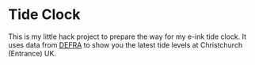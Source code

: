 # Tide Clock

This is my little hack project to prepare the way for my e-ink tide clock.
It uses data from [DEFRA](https://www.api.gov.uk/ea/tide-gauge/#tide-gauge) to show you the latest tide levels at Christchurch (Entrance) UK.
